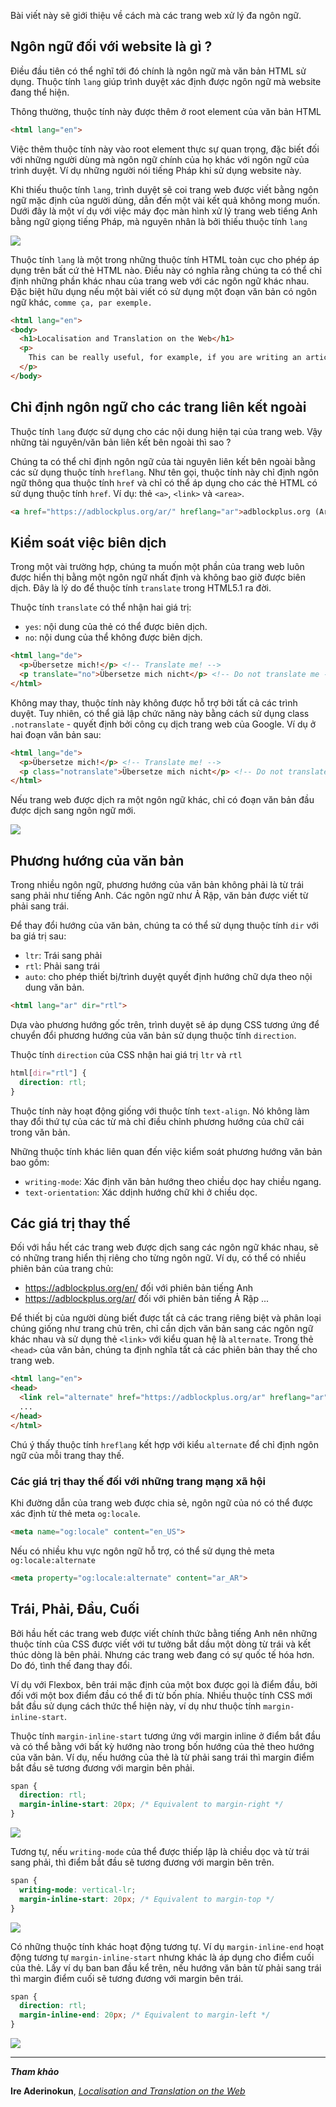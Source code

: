 Bài viết này sẽ giới thiệu về cách mà các trang web xử lý đa ngôn ngữ.

## Ngôn ngữ đối với website là gì ?

Điều đầu tiên có thể nghĩ tới đó chính là ngôn ngữ mà văn bản HTML sử dụng. Thuộc tính `lang` giúp trình duyệt xác định được ngôn ngữ mà website đang thể hiện.

Thông thường, thuộc tính này được thêm ở root element của văn bản HTML
```html
<html lang="en">
```
Việc thêm thuộc tính này vào root element thực sự quan trọng, đặc biết đối với những người dùng mà ngôn ngữ chính của họ khác với ngôn ngữ của trình duyệt. Ví dụ những người nói tiếng Pháp khi sử dụng website này.

Khi thiếu thuộc tính `lang`, trình duyệt sẽ coi trang web được viết bằng ngôn ngữ mặc định của người dùng, dẫn đến một vài kết quả không mong muốn. Dưới đây là một ví dụ với việc máy đọc màn hình xử lý trang web tiếng Anh bằng ngữ giọng tiếng Pháp, mà nguyên nhân là bởi thiếu thuộc tính `lang`

![](https://images.viblo.asia/530800cb-61b4-42fc-8b93-96e541c76aa9.jpg)

Thuộc tính `lang` là một trong những thuộc tính HTML toàn cục cho phép áp dụng trên bất cứ thẻ HTML nào. Điều này có nghĩa rằng chúng ta có thể chỉ định những phần khác nhau của trang web với các ngôn ngữ khác nhau. Đặc biệt hữu dụng nếu một bài viết có sử dụng một đoạn văn bản có ngôn ngữ khác, `comme ça, par exemple.`
```html
<html lang="en">
<body>
  <h1>Localisation and Translation on the Web</h1>
  <p>
    This can be really useful, for example, if you are writing an article that references a text in a different language, <strong lang="fr">comme ça, par exemple</strong>
  </p>
</body>
```

## Chỉ định ngôn ngữ cho các trang liên kết ngoài

Thuộc tính `lang` được sử dụng cho các nội dung hiện tại của trang web. Vậy những tài nguyên/văn bản liên kết bên ngoài thì sao ?

Chúng ta có thể chỉ định ngôn ngữ của tài nguyên liên kết bên ngoài bằng các sử dụng thuộc tính `hreflang`. Như tên gọi, thuộc tính này chỉ định ngôn ngữ thông qua thuộc tính `href` và chỉ có thể áp dụng cho các thẻ HTML có sử dụng thuộc tính `href`. Ví dụ: thẻ `<a>`, `<link>` và `<area>`.

```html
<a href="https://adblockplus.org/ar/" hreflang="ar">adblockplus.org (Arabic)</a>
```

## Kiểm soát việc biên dịch

Trong một vài trường hợp, chúng ta muốn một phần của trang web luôn được hiển thị bằng một ngôn ngữ nhất định và không bao giờ được biên dịch. Đây là lý do để thuộc tính `translate` trong HTML5.1 ra đời.

Thuộc tính `translate` có thể nhận hai giá trị:

- `yes`: nội dung của thẻ có thể được biên dịch.
- `no`: nội dung của thể không được biên dịch.

```html
<html lang="de">
  <p>Übersetze mich!</p> <!-- Translate me! -->
  <p translate="no">Übersetze mich nicht</p> <!-- Do not translate me -->
</html>
```

Không may thay, thuộc tính này không được hỗ trợ bởi tất cả các trình duyệt. Tuy nhiên, có thể giả lập chức năng này bằng cách sử dụng class `.notranslate` - quyết định bởi công cụ dịch trang web của Google. Ví dụ ở hai đoạn văn bản sau:
```html
<html lang="de">
  <p>Übersetze mich!</p> <!-- Translate me! -->
  <p class="notranslate">Übersetze mich nicht</p> <!-- Do not translate me -->
</html>
```
Nếu trang web được dịch ra một ngôn ngữ khác, chỉ có đoạn văn bản đầu được dịch sang ngôn ngữ mới.

![](https://images.viblo.asia/fcf95fe9-5822-48a2-bcbd-381ea284899d.png)

## Phương hướng của văn bản

Trong nhiều ngôn ngữ, phương hướng của văn bản không phải là từ trái sang phải như tiếng Anh. Các ngôn ngữ như Ả Rập, văn bản được viết từ phải sang trái.

Để thay đổi hướng của văn bản, chúng ta có thể sử dụng thuộc tính `dir` với ba giá trị sau:

- `ltr`: Trái sang phải
- `rtl`: Phải sang trái
- `auto`: cho phép thiết bị/trình duyệt quyết định hướng chữ dựa theo nội dung văn bản.

```html
<html lang="ar" dir="rtl">
```

Dựa vào phương hướng gốc trên, trình duyệt sẽ áp dụng CSS tương ứng để chuyển đổi phương hướng của văn bản sử dụng thuộc tính `direction`.

Thuộc tính `direction` của CSS nhận hai giá trị `ltr` và `rtl`

```css
html[dir="rtl"] {
  direction: rtl;
}
```

Thuộc tính này hoạt động giống với thuộc tính `text-align`. Nó không làm thay đổi thứ tự của các từ mà chỉ điều chỉnh phương hướng của chữ cái trong văn bản.

Những thuộc tính khác liên quan đến việc kiểm soát phương hướng văn bản bao gồm:

- `writing-mode`: Xác định văn bản hướng theo chiều dọc hay chiều ngang.
-  `text-orientation`: Xác ddịnh hướng chữ khi ở chiều dọc.

## Các giá trị thay thế 

Đối với hầu hết các trang web được dịch sang các ngôn ngữ khác nhau, sẽ có những trang hiển thị riêng cho từng ngôn ngữ. Ví dụ, có thể có nhiều phiên bản của trang chủ:

- https://adblockplus.org/en/ đối với phiên bản tiếng Anh
- https://adblockplus.org/ar/ đối với phiên bản tiếng Ả Rập
...

Để thiết bị của người dùng biết được tất cả các trang riêng biệt và phân loại chúng giống như trang chủ trên, chỉ cần dịch văn bản sang các ngôn ngữ khác nhau và sử dụng thẻ `<link>` với kiểu quan hệ là `alternate`. Trong thẻ `<head>` của văn bản, chúng ta định nghĩa tất cả các phiên bản thay thế cho trang web.
```html
<html lang="en">
<head>
  <link rel="alternate" href="https://adblockplus.org/ar" hreflang="ar">
  ...
</head>
</html>
```
Chú ý thấy thuộc tính `hreflang` kết hợp với kiểu `alternate` để chỉ định ngôn ngữ của mỗi trang thay thế.

### Các giá trị thay thế đối với những trang mạng xã hội

Khi đường dẫn của trang web được chia sẻ, ngôn ngữ của nó có thể được xác định từ thẻ meta `og:locale`.

```html
<meta name="og:locale" content="en_US">
```

Nếu có nhiều khu vực ngôn ngữ hỗ trợ, có thể sử dụng thẻ meta `og:locale:alternate`
```html
<meta property="og:locale:alternate" content="ar_AR">
```

## Trái, Phải, Đầu, Cuối

Bởi hầu hết các trang web được viết chính thức bằng tiếng Anh nên những thuộc tính của CSS được viết với tư tưởng bắt dầu một dòng từ trái và kết thúc dòng là bên phải. Nhưng các trang web đang có sự quốc tế hóa hơn. Do đó, tình thế đang thay đổi.

Ví dụ với Flexbox, bên trái mặc định của một box được gọi là điểm đầu, bởi đối với một box điểm đầu có thể đi từ bốn phía. Nhiều thuộc tính CSS mới bắt đầu sử dụng cách thức thể hiện này, ví dụ như thuộc tính `margin-inline-start`.

Thuộc tính `margin-inline-start` tương ứng với margin inline ở điểm bắt đầu và có thể bằng với bất kỳ hướng nào trong bốn hướng của thẻ theo hướng của văn bản. Ví dụ, nếu hướng của thẻ là từ phải sang trái thì margin điểm bắt đầu sẽ tương đương với margin bên phải.

```css
span {
  direction: rtl;
  margin-inline-start: 20px; /* Equivalent to margin-right */
}
```

![](https://images.viblo.asia/2a015dec-5012-4532-a0f4-6dbf9e38ade6.png)


Tương tự, nếu `writing-mode` của thể được thiếp lập là chiều dọc và từ trái sang phải, thì điểm bắt đầu sẽ tương đương với margin bên trên.
```css
span {
  writing-mode: vertical-lr;
  margin-inline-start: 20px; /* Equivalent to margin-top */
}
``` 

![](https://images.viblo.asia/e0c639f1-f2eb-415f-ac12-b84f95639fd3.png)

Có những thuộc tính khác hoạt động tương tự. Ví dụ `margin-inline-end` hoạt động tương tự `margin-inline-start` nhưng khác là áp dụng cho điểm cuối của thẻ. Lấy ví dụ ban ban đầu kể trên, nếu hướng văn bản từ phải sang trái thì margin điểm cuối sẽ tương đương với margin bên trái.
```css
span {
  direction: rtl;
  margin-inline-end: 20px; /* Equivalent to margin-left */
}
```

![](https://images.viblo.asia/45801197-a507-42a7-b651-fcefc10116a8.png)

-----


***Tham khảo***

**Ire Aderinokun**, *[Localisation and Translation on the Web](https://bitsofco.de/localisation-and-translation/)*
